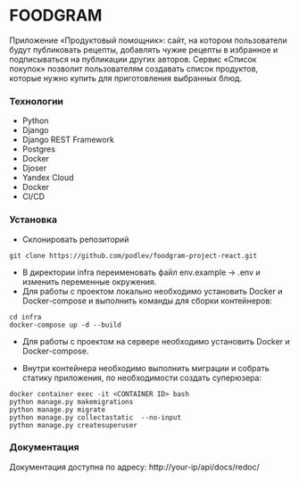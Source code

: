 # FOODGRAM

Приложение «Продуктовый помощник»: сайт, на котором пользователи будут публиковать рецепты, добавлять чужие рецепты в избранное и подписываться на публикации других авторов. Сервис «Список покупок» позволит пользователям создавать список продуктов, которые нужно купить для приготовления выбранных блюд.

### Технологии 
- Python
- Django
- Django REST Framework
- Postgres
- Docker
- Djoser
- Yandex Cloud
- Docker
- CI/CD

### Установка
- Склонировать репозиторий
```commandline
git clone https://github.com/podlev/foodgram-project-react.git
```
- В директории infra переименовать файл env.example -> .env и изменить переменные окружения. 
- Для работы с проектом локально необходимо установить Docker и Docker-compose и выполнить команды для сборки контейнеров:

```commandline
cd infra
docker-compose up -d --build
```
- Для работы с проектом на сервере необходимо установить Docker и Docker-compose. 
 
- Внутри контейнера необходимо выполнить миграции и собрать статику приложения, по необходимости создать суперюзера:
```commandline
docker container exec -it <CONTAINER ID> bash
python manage.py makemigrations
python manage.py migrate
python manage.py collectastatic  --no-input
python manage.py createsuperuser
```
### Документация
Документация доступна по адресу: http://your-ip/api/docs/redoc/